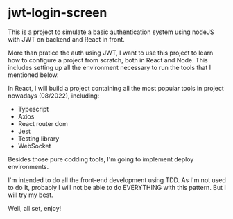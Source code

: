 # jwt-login-screen

This is a project to simulate a basic authentication system using nodeJS with JWT on backend and React in front.

More than pratice the auth using JWT, I want to use this project to learn how to configure a project from scratch, both in React and Node. This includes setting up all the environment necessary to run the tools that I mentioned below.

In React, I will build a project containing all the most popular tools in project nowadays (08/2022), including: 
  <ul>
    <li>Typescript</li>
    <li>Axios</li>
    <li>React router dom</li>
    <li>Jest</li>
    <li>Testing library</li>
    <li>WebSocket</li>   
  </ul>
  
Besides those pure codding tools, I'm going to implement deploy environments.

I'm intended to do all the front-end development using TDD. As I'm not used to do It, probably I will not be able to do EVERYTHING with this pattern. But I will try my best.

Well, all set, enjoy!

